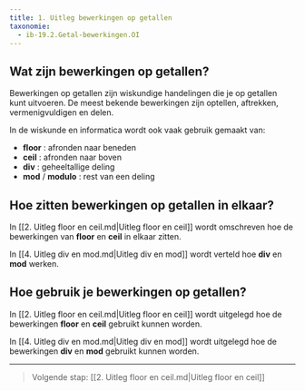 ```yaml
---
title: 1. Uitleg bewerkingen op getallen
taxonomie:
  - ib-19.2.Getal-bewerkingen.OI
---
```


## Wat zijn bewerkingen op getallen?

Bewerkingen op getallen zijn wiskundige handelingen die je op getallen
kunt uitvoeren. De meest bekende bewerkingen zijn  optellen,
aftrekken, vermenigvuldigen en delen.

In de wiskunde en informatica wordt ook vaak gebruik gemaakt van:

- **floor** : afronden naar beneden
- **ceil** : afronden naar boven
- **div** : geheeltallige deling
- **mod** / **modulo** : rest van een deling


## Hoe zitten bewerkingen op getallen in elkaar?

In [[2. Uitleg floor en ceil.md|Uitleg floor en ceil]] wordt
omschreven hoe de bewerkingen van **floor** en **ceil** in elkaar
zitten.

In [[4. Uitleg div en mod.md|Uitleg div en mod]] wordt verteld hoe
**div** en **mod** werken.

## Hoe gebruik je bewerkingen op getallen?

In [[2. Uitleg floor en ceil.md|Uitleg floor en ceil]] wordt
uitgelegd hoe de bewerkingen **floor** en **ceil** gebruikt kunnen
worden.

In [[4. Uitleg div en mod.md|Uitleg div en mod]] wordt uitgelegd hoe
de bewerkingen **div** en **mod** gebruikt kunnen worden.

---

> Volgende stap: [[2. Uitleg floor en ceil.md|Uitleg floor en ceil]]
